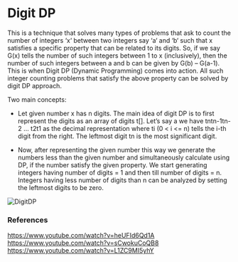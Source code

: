 # Digit DP 
This is a technique that solves many types of problems that ask to count the number of integers ‘x‘ between two integers say ‘a‘ and ‘b‘ such that x satisfies a specific property that can be related to its digits.
So, if we say G(x) tells the number of such integers between 1 to x (inclusively), then the number of such integers between a and b can be given by G(b) – G(a-1). This is when Digit DP (Dynamic Programming) comes into action. All such integer counting problems that satisfy the above property can be solved by digit DP approach.

Two main concepts:

- Let given number x has n digits. The main idea of digit DP is to first represent the digits as an array of digits t[]. Let’s say a we have tntn-1tn-2 … t2t1 as the decimal representation where ti (0 < i <= n) tells the i-th digit from the right. The leftmost digit tn is the most significant digit. 
 
- Now, after representing the given number this way we generate the numbers less than the given number and simultaneously calculate using DP, if the number satisfy the given property. We start generating integers having number of digits = 1 and then till number of digits = n. Integers having less number of digits than n can be analyzed by setting the leftmost digits to be zero. 

![DigitDP](https://files.codingninjas.in/article_images/introduction-to-digit-dp-4-1636368074.jpg)

### References
https://www.youtube.com/watch?v=heUFId6Qd1A
https://www.youtube.com/watch?v=sCwokuCoQB8
https://www.youtube.com/watch?v=L1ZC9MI5yhY
